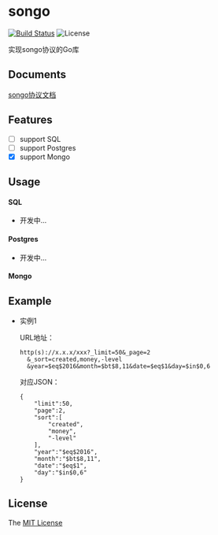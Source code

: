 # songo
[![Build Status](https://travis-ci.org/WindomZ/songo.svg?branch=master)](https://travis-ci.org/WindomZ/songo)
![License](https://img.shields.io/badge/license-MIT-green.svg)

实现songo协议的Go库

## Documents

[songo协议文档](https://github.com/suboat/songo/blob/master/desc.md)

## Features

- [ ] support SQL
- [ ] support Postgres
- [x] support Mongo

## Usage

#### SQL

* 开发中...

#### Postgres

* 开发中...

#### Mongo

## Example
* 实例1

  URL地址：
  ```
  http(s)://x.x.x/xxx?_limit=50&_page=2
    &_sort=created,money,-level
    &year=$eq$2016&month=$bt$8,11&date=$eq$1&day=$in$0,6
  ```
  对应JSON：
  ```
  {
      "limit":50,
      "page":2,
      "sort":[
          "created",
          "money",
          "-level"
      ],
      "year":"$eq$2016",
      "month":"$bt$8,11",
      "date":"$eq$1",
      "day":"$in$0,6"
  }
  ```

## License

The [MIT License](https://github.com/WindomZ/songo/blob/master/LICENSE)
